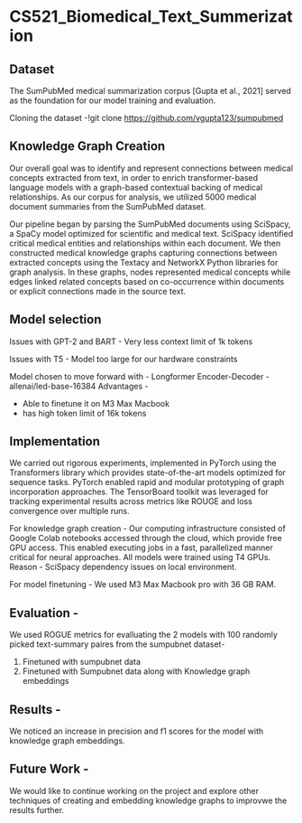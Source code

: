 # CS521_Biomedical_Text_Summerization

## Dataset

The SumPubMed medical summarization corpus [Gupta et al., 2021] served as the foundation for our model training and evaluation.

Cloning the dataset -!git clone https://github.com/vgupta123/sumpubmed

## Knowledge Graph Creation

Our overall goal was to identify and represent connections between medical concepts extracted from text, in order to enrich transformer-based language models with a graph-based contextual backing of medical relationships. As our corpus for analysis, we utilized 5000 medical document summaries from the SumPubMed dataset.

Our pipeline began by parsing the SumPubMed documents using SciSpacy, a SpaCy model optimized for scientific and medical text. SciSpacy identified critical medical entities and relationships within each document. We then constructed medical knowledge graphs capturing connections between extracted concepts using the Textacy and NetworkX Python libraries for graph analysis. In these graphs, nodes represented medical concepts while edges linked related concepts based on co-occurrence within documents or explicit connections made in the source text.

## Model selection

Issues with GPT-2 and BART -
Very less context limit of 1k tokens

Issues with T5 -
Model too large for our hardware constraints

Model chosen to move forward with - Longformer Encoder-Decoder - allenai/led-base-16384
Advantages -

- Able to finetune it on M3 Max Macbook
- has high token limit of 16k tokens

## Implementation

We carried out rigorous experiments, implemented in PyTorch using the Transformers library which provides state-of-the-art models optimized for sequence tasks. PyTorch enabled rapid and modular prototyping of graph incorporation approaches. The TensorBoard toolkit was leveraged for tracking experimental results across metrics like ROUGE and loss convergence over multiple runs.

For knowledge graph creation - Our computing infrastructure consisted of Google Colab notebooks accessed through the cloud, which provide free GPU access. This enabled executing jobs in a fast, parallelized manner critical for neural approaches. All models were trained using T4 GPUs. Reason - SciSpacy dependency issues on local environment.

For model finetuning - We used M3 Max Macbook pro with 36 GB RAM.

## Evaluation -

We used ROGUE metrics for evalluating the 2 models with 100 randomly picked text-summary paires from the sumpubnet dataset-

1. Finetuned with sumpubnet data
2. Finetuned with Sumpubnet data along with Knowledge graph embeddings

## Results -

We noticed an increase in precision and f1 scores for the model with knowledge graph embeddings.

## Future Work -

We would like to continue working on the project and explore other techniques of creating and embedding knowledge graphs to improvwe the results further.
